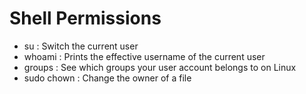 # Shell Permissions
* su <user> : Switch the current user
* whoami : Prints the effective username of the current user
* groups : See which groups your user account belongs to on Linux
* sudo chown <owner> <file> : Change the owner of a file


